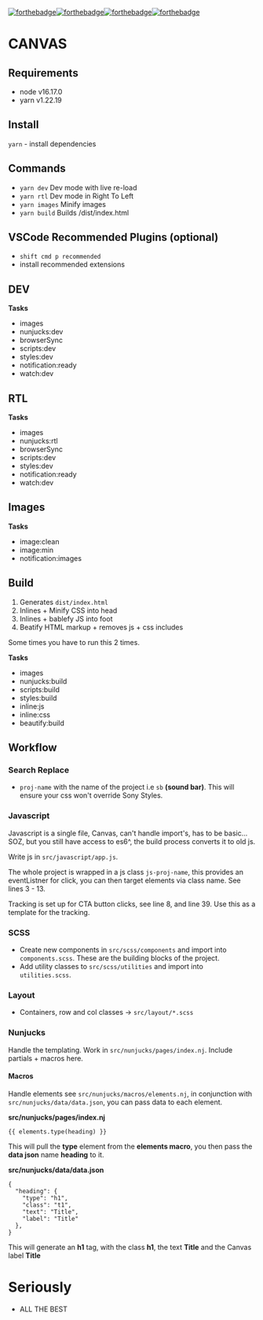 [![forthebadge](http://forthebadge.com/images/badges/contains-cat-gifs.svg)](http://forthebadge.com)[![forthebadge](http://forthebadge.com/images/badges/compatibility-betamax.svg)](http://forthebadge.com)[![forthebadge](http://forthebadge.com/images/badges/compatibility-club-penguin.svg)](http://forthebadge.com)[![forthebadge](http://forthebadge.com/images/badges/uses-js.svg)](http://forthebadge.com)

# CANVAS

## Requirements

- node v16.17.0
- yarn v1.22.19

## Install

`yarn` - install dependencies

## Commands

- `yarn dev` Dev mode with live re-load
- `yarn rtl` Dev mode in Right To Left
- `yarn images` Minify images
- `yarn build` Builds /dist/index.html

## VSCode Recommended Plugins (optional)

- `shift cmd p recommended`
- install recommended extensions

## DEV

**Tasks**

- images
- nunjucks:dev
- browserSync
- scripts:dev
- styles:dev
- notification:ready
- watch:dev

## RTL

**Tasks**

- images
- nunjucks:rtl
- browserSync
- scripts:dev
- styles:dev
- notification:ready
- watch:dev

## Images

**Tasks**

- image:clean
- image:min
- notification:images

## Build

1. Generates `dist/index.html`
2. Inlines + Minify CSS into head
3. Inlines + bablefy JS into foot
4. Beatify HTML markup + removes js + css includes

Some times you have to run this 2 times.

**Tasks**

- images
- nunjucks:build
- scripts:build
- styles:build
- inline:js
- inline:css
- beautify:build

## Workflow

### Search Replace

- `proj-name` with the name of the project i.e `sb` **(sound bar)**. This will ensure your css won't override Sony Styles.

### Javascript

Javascript is a single file, Canvas, can't handle import's, has to be basic... SOZ, but you still have access to es6^, the build process converts it to old js.

Write js in `src/javascript/app.js`.

The whole project is wrapped in a js class `js-proj-name`, this provides an eventListner for click, you can then target elements via class name. See lines 3 - 13.

Tracking is set up for CTA button clicks, see line 8, and line 39. Use this as a template for the tracking.


### SCSS

- Create new components in `src/scss/components` and import into `components.scss`. These are the building blocks of the project.
- Add utility classes to `src/scss/utilities` and import into `utilities.scss`.

### Layout

- Containers, row and col classes -> `src/layout/*.scss`

### Nunjucks

Handle the templating. Work in `src/nunjucks/pages/index.nj`. Include partials + macros here.

#### Macros

Handle elements see `src/nunjucks/macros/elements.nj`, in conjunction with `src/nunjucks/data/data.json`, you can pass data to each element.

**src/nunjucks/pages/index.nj**

`{{ elements.type(heading) }}`

This will pull the **type** element from the **elements macro**, you then pass the **data json** name **heading** to it.

**src/nunjucks/data/data.json**

```
{
  "heading": {
    "type": "h1",
    "class": "t1",
    "text": "Title",
    "label": "Title"
  },
}
```

This will generate an **h1** tag, with the class **h1**, the text **Title** and the Canvas label **Title**

# Seriously

- ALL THE BEST
